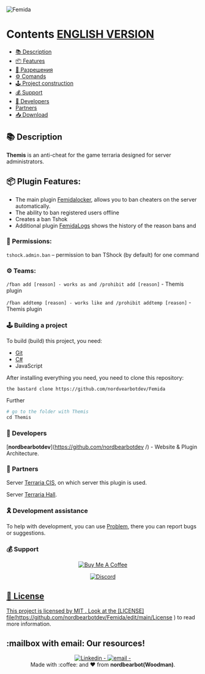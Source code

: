 ![Femida](https://user-images.githubusercontent.com/85753549/161287353-353808a0-9c40-4255-8097-5592cbb29101.png) 



# Contents [ENGLISH VERSION](https://github.com/nordbearbotdev/Femida/edit/main/README_ENG.md )
* [📚 Description](https://github.com/TerraSNG/Femida/blob/main/README.md#-%D0%BE%D0%BF%D0%B8%D1%81%D0%B0%D0%BD%D0%B8%D0%B5 )
* [📦 Features](https://github.com/TerraSNG/Femida/blob/main/README.md#-%D0%B2%D0%BE%D0%B7%D0%BC%D0%BE%D0%B6%D0%BD%D0%BE%D1%81%D1%82%D0%B8-%D0%BF%D0%BB%D0%B0%D0%B3%D0%B8%D0%BD%D0%B0)
* [🔐 Разрешения](https://github.com/TerraSNG/Femida/blob/main/README.md#-%D1%80%D0%B0%D0%B7%D1%80%D0%B5%D1%88%D0%B5%D0%BD%D0%B8%D1%8F )
* [⚙ Comands](https://github.com/TerraSNG/Femida/blob/main/README.md#-%D0%BA%D0%BE%D0%BC%D0%B0%D0%BD%D0%B4%D1%8B )
* [🕹️ Project construction]()
* [💰 Support](https://github.com/TerraSNG/Femida/blob/main/README.md#-%D0%BF%D0%BE%D0%B4%D0%B4%D0%B5%D1%80%D0%B6%D0%B0%D1%82%D1%8C )
* [👥 Developers](https://github.com/TerraSNG/Femida/blob/main/tSNG_TEAM.md )
* [Partners]()
* [📥 Download](https://github.com/TerraSNG/Femida/blob/main/Builds.zip )


## 📚 Description

**Themis** is an anti-cheat for the game terraria designed for server administrators.

## 📦 Plugin Features:

- The main plugin [Femidalocker](https://github.com/TerraSNG/Femida/tree/main/FemidaLocker ), allows you to ban cheaters on the server automatically.
- The ability to ban registered users offline
- Creates a ban Tshok
- Additional plugin [FemidaLogs](https://github.com/TerraSNG/Femida/tree/main/FemidaLogs/BanDisplayer ) shows the history of the reason bans and 

### 🔐 Permissions:

`tshock.admin.ban` – permission to ban TShock (by default) for one command

### ⚙ Teams:

`/fban add [reason] - works as and /prohibit add [reason]` - Themis plugin

`/fban addtemp [reason] - works like and /prohibit addtemp [reason]` - Themis plugin

### 🕹️ Building a project
To build (build) this project, you need:
- [Git](https://git-scm.com)
- [C#](https://docs.microsoft.com/ru-ru/dotnet/csharp/)
- JavaScript

After installing everything you need, you need to clone this repository:

`the bastard clone https://github.com/nordvearbotdev/Femida `

Further

```python
# go to the folder with Themis
cd Themis
```

### 👥 Developers

[**nordbearbotdev**](https://github.com/nordbearbotdev /) - Website & Plugin Architecture.

### 🤝 Partners
Server [Terraria CIS](https://discord.gg/s4gFbdrMmd ), on which server this plugin is used.

Server [Terraria Hall](https://discord.gg/vHv8wgYFb3 ).

### 🎗 Development assistance

To help with development, you can use [Problem](https://github.com/TerraSNG/Femida/issues ), there you can report bugs or suggestions. 

### 💰 Support

<p align="center">
<a href="https://www.buymeacoffee.com/TerrariaSNG"><img title="Buy Me A Coffee" src="https://miro.medium.com/max/1400/1*QCQqlZr6doDP-cszzpaSpw.png"></a>
  

  
<p align="center">
<a href="https://discord.gg/s4gFbdrMmd"><img title="Discord" src="https://discord.com/assets/364fc8a0ee7fcebf47ca6ebd16ec12f1.svg"</a>
</p>
    
  
## 📃 License
  
This project is licensed by MIT . Look at the [LICENSE] file(https://github.com/nordbearbotdev/Femida/edit/main/License ) to read more information.
  
## :mailbox with email: Our resources!

<p align="center">
<a href="/" target="_blank" >
  <img alt="Linkedin - " src="https://img.shields.io/badge/Linkedin--%23F8952D?style=social&logo=linkedin ">
</a>
<a href="mailto:Sorry ! I am not publishing email now " target="_blank" >
<img alt="email - " src="https://img.shields.io/badge/Email--%23F8952D?style=social&logo=gmail ">
</a> 
<br/>
  Made with :coffee: and ❤️ from <b>nordbearbot(Woodman)</b>.
<p/>
